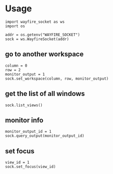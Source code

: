 # Usage

```
import wayfire_socket as ws
import os

addr = os.getenv("WAYFIRE_SOCKET")
sock = ws.WayfireSocket(addr)
```

## go to another workspace
```
column = 0
row = 2
monitor_output = 1
sock.set_workspace(column, row, monitor_output)
```
## get the list of all windows
```
sock.list_views()
```

## monitor info
```
monitor_output_id = 1
sock.query_output(monitor_output_id)
```

## set focus
```
view_id = 1
sock.set_focus(view_id)
```

